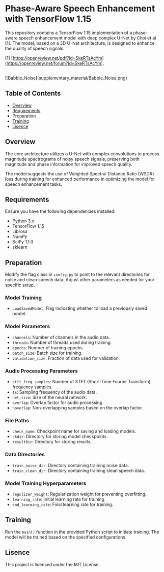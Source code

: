 # Phase-Aware Speech Enhancement with TensorFlow 1.15

This repository contains a TensorFlow 1.15 implementation of a phase-aware speech enhancement model with deep complex U-Net by Choi et al [1]. The model, based on a 3D U-Net architecture, is designed to enhance the quality of speech signals.

[1] [https://openreview.net/pdf?id=SkeRTsAcYm](https://openreview.net/forum?id=SkeRTsAcYm).

<br/>
![Babble_Noise](supplementary_material/Babble_Noise.png)

## Table of Contents

- [Overview](#overview)
- [Requirements](#requirements)
- [Preparation](#preparation)
- [Training](#training)
- [Lisence](#lisence)

## Overview

The core architecture utilizes a U-Net with complex convolutions to process magnitude spectrograms of noisy speech signals, preserving both magnitude and phase information for improved speech quality.

The model suggests the use of Weighted Spectral Distance Ratio (WSDR) loss during training for enhanced performance in optimizing the model for speech enhancement tasks.

## Requirements

Ensure you have the following dependencies installed:

- Python 3.x
- TensorFlow 1.15
- Librosa
- NumPy
- SciPy 1.1.0
- sklearn

## Preparation
Modify the flag class in `config.py` to point to the relevant directories for noise and clean speech data. Adjust other parameters as needed for your specific setup.

### Model Training
- `LoadSavedModel`: Flag indicating whether to load a previously saved model.

### Model Parameters
- `channels`: Number of channels in the audio data.
- `threads`: Number of threads used during training.
- `epochs`: Number of training epochs.
- `batch_size`: Batch size for training.
- `validation_size`: Fraction of data used for validation.

### Audio Processing Parameters
- `stft_freq_samples`: Number of STFT (Short-Time Fourier Transform) frequency samples.
- `fs`: Sampling frequency of the audio data.
- `net_size`: Size of the neural network.
- `overlap`: Overlap factor for audio processing.
- `noverlap`: Non-overlapping samples based on the overlap factor.

### File Paths
- `check_name`: Checkpoint name for saving and loading models.
- `ckdir`: Directory for storing model checkpoints.
- `resultDir`: Directory for storing results.

### Data Directories
- `train_noise_dir`: Directory containing training noise data.
- `train_clean_dir`: Directory containing training clean speech data.

### Model Training Hyperparameters
- `regulizer_weight`: Regularization weight for preventing overfitting.
- `learning_rate`: Initial learning rate for training.
- `end_learning_rate`: Final learning rate for training.

## Training
Run the `main()` function in the provided Python script to initiate training. The model will be trained based on the specified configurations.

## Lisence
This project is licensed under the MIT License.
